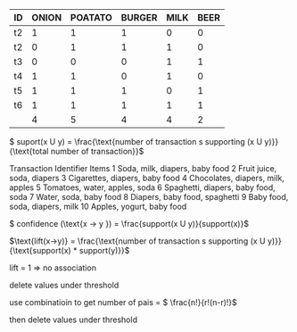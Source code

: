 

| ID   | ONION | POATATO | BURGER | MILK | BEER |
| ---- | ----- | ------- | ------ | ---- | ---- |
| t2   | 1     | 1       | 1      | 0    | 0    |
| t2   | 0     | 1       | 1      | 1    | 0    |
| t3   | 0     | 0       | 0      | 1    | 1    |
| t4   | 1     | 1       | 0      | 1    | 0    |
| t5   | 1     | 1       | 1      | 0    | 1    |
| t6   | 1     | 1       | 1      | 1    | 1    |
|      | 4     | 5       | 4      | 4    | 2    |



$ suport(x U y) = \frac{\text{number of transaction s supporting (x U y)}}{\text{total number of transaction}}​$



Transaction  Identifier Items
1	 Soda, milk, diapers, baby food
2	 Fruit juice, soda, diapers
3	 Cigarettes, diapers, baby food
4	 Chocolates, diapers, milk, apples
5	 Tomatoes, water, apples, soda
6	 Spaghetti, diapers, baby food, soda
7	 Water, soda, baby food
8	 Diapers, baby food, spaghetti
9	 Baby food, soda, diapers, milk
10       Apples, yogurt, baby food 



$ confidence (\text{x -> y }) = \frac{support(x U y)}{support(x)}$



$\text{lift(x->y)} =  \frac{\text{number of transaction s supporting (x U y)}}{\text{support(x) * support(y)}}$

lift = 1 => no association

 

delete values under threshold

use combinatioin to get number of pais = $ \frac{n!}{r!(n-r)!}​$

then delete values under threshold

